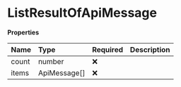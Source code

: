 # ListResultOfApiMessage

**Properties**

| Name  | Type         | Required | Description |
| :---- | :----------- | :------- | :---------- |
| count | number       | ❌       |             |
| items | ApiMessage[] | ❌       |             |

<!-- This file was generated by liblab | https://liblab.com/ -->
